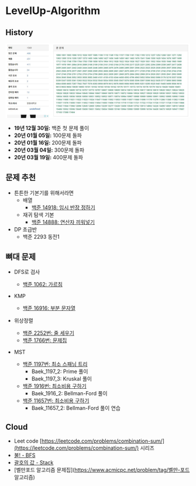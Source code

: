# LevelUp-Algorithm

## History 

![400](/img/400.JPG)

- __19년 12월 30일:__ 백준 첫 문제 풀이
- __20년 01월 05일:__ 100문제 돌파
- __20년 01월 16일:__ 200문제 돌파
- __20년 03월 04일:__ 300문제 돌파 
- __20년 03월 19일:__ 400문제 돌파


## 문제 추천

- 튼튼한 기본기를 위해서라면
    - 배열
        - [백준 14918: 임시 반장 정하기](https://www.acmicpc.net/problem/14918)
    - 재귀 탐색 기본
	    - [백준 14888: 연산자 끼워넣기](https://www.acmicpc.net/problem/14888)
- DP 초급반
    - 백준 2293 동전1

## 뼈대 문제

- DFS로 검사
    - [백준 1062: 가르침](https://www.acmicpc.net/problem/1062)
- KMP
	- [백준 16916: 부분 문자열](https://www.acmicpc.net/problem/16916)

- 위상정렬
    - [백준 2252번: 줄 세우기](https://www.acmicpc.net/problem/2252)
    - [백준 1766번: 문제집](https://www.acmicpc.net/problem/1766)
- MST
    - [백준 1197번: 최소 스패닝 트리](https://www.acmicpc.net/problem/1197)
        - Baek_1197_2: Prime 풀이
        - Baek_1197_3: Kruskal 풀이
    - [백준 1916번: 최소비용 구하기](https://www.acmicpc.net/problem/1916)
        - Baek_1916_2: Bellman-Ford 풀이
    - [백준 11657번: 최소비용 구하기](https://www.acmicpc.net/problem/11657)
        - Baek_11657_2: Bellman-Ford 풀이 연습


## Cloud
- Leet code [https://leetcode.com/problems/combination-sum/](https://leetcode.com/problems/combination-sum/) 시리즈
- [불! - BFS](https://www.acmicpc.net/problem/4179)
- [괄호의 값 - Stack](https://www.acmicpc.net/problem/2504)
- [벨만포드 알고리즘 문제집](https://www.acmicpc.net/problem/tag/벨만-포드 알고리즘)
